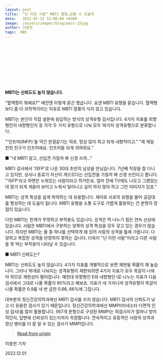 ```yaml
---
layout: post
title:  “넌 이런 사람” MBTI 열풍…믿을 수 있을까
date:   2022-07-12 12:00:00 +0300
image:  /assets/images/blog/post-15jpg
author: 이충헌 
tags:  KBS
---
```

<br><br><br><br><br><br><br><br>

**MBTI는 신뢰도도 높지 않습니다.**

"혈액형이 뭐예요?" 예전엔 이렇게 묻곤 했습니다. 요샌 MBTI 유형을 묻습니다. 혈액형보다 좀 더 과학적이라는 이유로 MBTI 열풍이 식지 않고 있습니다.

MBTI는 본인이 직접 설문에 응답하는 방식의 성격유형 검사입니다. 4가지 지표를 외향형인지 내향형인지 등 각각 두 가지 유형으로 나눠 모두 16가지 성격유형으로 분류합니다.

"'인프피(INFP)'들 약간 한결같기는 하죠. 망상 많이 하고 되게 내향적이고." "제 제일 친한 친구가 인프피에요. 인프피들 되게 귀여워요."

■ "내 MBTI 알고, 선입견 가질까 봐 신경 쓰여…"

MBTI 검사에서 'ISFP'로 나온 30대 초반의 남성을 만났습니다. 7년째 직장을 잘 다니고 있지만, 상사나 동료가 자신이 게으르다는 선입견을 가질까 봐 신경 쓰인다고 합니다. "'ISFP'라고 하면은 누워있는 사람이라고 하거든요, 얼마 전에 TV에도 나오고 그랬었는데 뭔가 되게 게을러 보이고 누워서 일어나고 싶어 하지 않아 하고 그런 이미지가 있죠."

MBTI는 성격 특성을 쉽게 파악하는 데 유용합니다. 재미로 서로의 유형을 물어 공감대를 형성하는 데 도움이 됩니다. MBTI 유형을 소통 도구로 가볍게 활용하는 건 분명히 장점이 있습니다.

다만 MBTI는 한계가 뚜렷하고 부작용도 있습니다. 성격은 딱 나누기 힘든 연속 선상에 있습니다. 사람은 MBTI에서 구분하는 양쪽의 성격 특성을 모두 갖고 있는 경우가 많습니다. 하지만 MBTI는 둘 중 하나를 선택하게 돼 있어 사람의 성격을 틀에 가둡니다. 다양하고 복잡한 성격을 반영하지 못하는 겁니다. 더욱이 "넌 이런 사람"이라고 다른 사람을 못 박는 부작용이 나타날 수 있습니다.

■ MBTI 신뢰도는?

MBTI는 신뢰도도 높지 않습니다. 4가지 지표를 개별적으로 보면 재현될 확률이 꽤 높습니다. 그러나 16개로 나눠지는 성격유형이 재현되려면 4가지 지표가 모두 똑같이 나와야 하므로 재현성이 떨어집니다. 예컨대 외향형인 E와 내향형인 I로 나누는 지표가 다음 검사에서 그대로 나올 확률이 90%라고 해보죠. 지표가 네 가지니까 성격유형이 똑같이 나올 확률은 0.9를 네 번 곱한 0.66, 66%에 그칩니다.

대부분의 정신건강의학과에선 MBTI 검사를 쓰지 않습니다. MBTI 검사의 신뢰도가 낮고 더 유용한 검사가 있기 때문입니다. 정신건강의학과에선 MMPI(미네소타 다면적 인성 검사)를 많이 활용합니다. 567개 문항으로 구성된 MMPI는 피검사자가 얼마나 방어적인지, 답변에 신뢰성이 있는지까지 측정합니다. 연속적이고 유동적인 사람의 성격과 정신 병리를 더 잘 알 수 있는 검사가 MMPI입니다.

><a href="https://n.news.naver.com/mnews/article/056/0011300488?sid=105">Read from origin</a>

이충헌 기자

2022.12.01
 